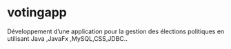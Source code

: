# votingapp 
Développement d’une application pour la gestion des élections politiques en utilisant  Java ,JavaFx ,MySQL,CSS,JDBC..
